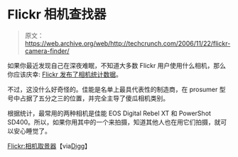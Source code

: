 # Flickr 相机查找器

> 原文：<https://web.archive.org/web/http://techcrunch.com/2006/11/22/flickr-camera-finder/>

如果你最近发现自己在深夜难眠，不知道大多数 Flickr 用户使用什么相机，那么你应该庆幸: [Flickr 发布了相机统计数据](https://web.archive.org/web/20210417130409/http://www.flickr.com/cameras/)。

不过，这没什么好奇怪的。佳能是名单上最具代表性的制造商，在 prosumer 型号中占据了五分之三的位置，并完全主导了傻瓜相机类别。

根据统计，最常用的两种相机是佳能 EOS Digital Rebel XT 和 PowerShot SD400。所以，如果你用其中的一个来拍摄，知道其他人也在用它们拍摄，就可以安心睡觉了。

[Flickr:相机取景器](https://web.archive.org/web/20210417130409/http://www.flickr.com/cameras/)【via[Digg](https://web.archive.org/web/20210417130409/http://digg.com/design/Official_Flickr_Camera_Guide)】